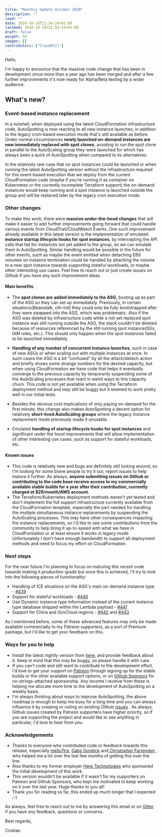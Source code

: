 ```yaml
---
title: "Monthly Update October 2020"
description: ""
lead: ""
date: 2020-10-16T21:54:24+01:00
lastmod: 2020-10-16T21:54:24+01:00
draft: false
weight: 50
images: []
contributors: ["CloudUtil"]
---
```


Hello,

I'm happy to announce that the massive code change that has been in development since more than a year ago has been merged and after a few further improvements it's now ready for Alpha/Beta testing by a wider audience.

## What's new?

### Event-based instance replacement

In a nutshell, when deployed using the latest CloudFormation infrastructure code, AutoSpotting is now reacting to all new instance launches, in addition to the legacy cron-based execution mode that's still available as before. Under normal circumstances **newly launched on-demand instances are now immediately replaced with spot clones**, avoiding to run the spot clone in parallel to the AutoScaling group they were launched for which has always been a quirk of AutoSpotting when compared to its alternatives.

In the relatively rare case that no spot instances could be launched or when running the latest AutoSpotting version without the infrastructure required for this event-based execution that we deploy from the current CloudFormation code (maybe if you're running it as container on Kubernetes or the currently incomplete Terraform support) the on-demand instances would keep running and a spot instance is launched outside the group and will be replaced later by the legacy cron execution mode.

### Other changes

To make this work, there were **massive under-the-hood changes** that will make it easier to add further improvements going forward that could handle various events from CloudTrail/CloudWatch Events. One such improvement already available in this latest version is the implementation of emulated **instance startup lifecycle hooks for spot instances**, by intercepting the API calls that fail for instances not yet added to the group, so we can emulate them in AutoSpotting. Similar handling would be possible in the future for other events, such as maybe the event emitted when detaching EBS volumes on instance termination could be handled by attaching the volume to a new spot instance towards supporting stateful workloads, or maybe other interesting use cases. Feel free to reach out or just create issues on Github if you have any such improvement ideas.

#### Main benefits

- The **spot clones are added immediately to the ASG**, booting up as part of the ASG so they can set up immediately. Previously, in certain situations(Beanstalk, cfn-init) they could only be fully bootstrapped after they were swapped into the ASG, which was problematic. Also if the ASG was deleted by infrastructure code while a not yet replaced spot instance was still running outside the ASG, the stack couldn't be deleted because of resources referenced by the still running spot instance(SGs, IAM roles, etc.). This should only happen when the spot instances failed to be launched immediately.
- **Handling of any number of concurrent instance launches**, such in case of new ASGs or when scaling out with multiple instances at once. In such cases the ASG is a bit "confused" by all the attach/detach action and briefly shows some strange numbers for the desired capacity, but when using CloudFormation we have code that helps it eventually converge to the previous capacity by temporarily suspending some of the AutoScaling processes that react in weird ways to this capacity churn. This code is not yet available when using the Terraform deployment method and may still be buggy but it seemed to work pretty well in our initial tests.
- Besides the obvious cost implications of only paying on-demand for the first minute, this change also makes AutoSpotting a decent option for relatively **short-lived AutoScaling groups** where the legacy instance replacement mode previously made it unusable.

- Emulated **handling of startup lifecycle hooks for spot instances** and significant under the hood improvements that will allow implementation of other interesting use cases, such as support for stateful workloads, etc.

#### Known issues

- This code is relatively new and bugs are definitely still lurking around, so I'm looking for some brave people to try it out, report issues to help mature it further. As always, **anyone submitting issues on Github or contributing to the code base receive access to my commercially available stable builds for a year after their contribution, currently charged at $29/month/AWS account.**
- The Terraform/Kubernetes deployment methods weren't yet tested and don't implement the full support infrastructure currently available from the CloudFormation template, especially the part needed for handling the multiple simultaneous instance replacements by suspending the AutoScaling processes. This may have other consequences impacting the instance replacements, so I'd like to see some contributions from the community to help bring it up-to-speed with what we have in CloudFormation or at least ensure it works in legacy mode. Unfortunately I don't have enough bandwidth to support all deployment methods and need to focus my effort on CloudFormation.

### Next steps

For the near future I'm planning to focus on maturing this recent code towards making it production-grade but once this is achieved, I'll try to look into the following pieces of functionality:

- Handling of ICE situations on the ASG's main on-demand instance type - [#439](https://github.com/AutoSpotting/AutoSpotting/issues/439)
- Support for stateful workloads - [#440](https://github.com/AutoSpotting/AutoSpotting/issues/440)
- Use Dynamic instance type information instead of the current instance type database shipped within the Lambda payload - [#441](https://github.com/AutoSpotting/AutoSpotting/issues/441)
- Support for China and GovCloud regions - [#442](https://github.com/AutoSpotting/AutoSpotting/issues/442) and [#443](https://github.com/AutoSpotting/AutoSpotting/issues/443)

As I mentioned before, some of these advanced features may only be made available commercially to my Patreon supporters, as a sort of Premium package, but I'd like to get your feedback on this.

### Ways for you to help

- Install the latest nightly version from [here](https://bit.ly/AutoSpotting), and provide feedback about it. Keep in mind that this may be buggy, so please handle it with care.
- If you can't code and still want to contribute to the development effort, I'd love to get your support on [Patreon](https://www.patreon.com/cristim) through signing up for the stable builds or the other available support options, or on [Github Sponsors](https://github.com/sponsors/cristim) for no-strings-attached sponsorship. Any income I receive from these is helping me allocate more time to the development of AutoSpotting on a weekly basis.
- I'm always thinking about ways to improve AutoSpotting, the above roadmap is enough to keep me busy for a long time and you can always influence it by creating or voting on existing Github [issues](https://github.com/AutoSpotting/AutoSpotting/issues) . As always, Github issues created by Patreon supporters have higher priority, so if you are supporting the project and would like to see anything in particular, I'd love to hear from you.

### Acknowledgements

- Thanks to everyone who contributed code or feedback towards this release, especially [mello7tre](https://github.com/mello7tre), [Gabe Gorelick](https://github.com/gabegorelick) and[
  ](https://github.com/cfarrend)[Christopher Farrenden](https://github.com/cfarrend)
  , who helped me a lot over the last few months of getting this over the line.
- Also thanks to my former employer [Here Technologies](https://www.here.com/) who sponsored the initial development of this work.
- This version wouldn't be available if it wasn't for my supporters on Patreon and Github Sponsors, who kept me motivated to keep working on it over the last year. Huge thanks to you all!
- Thank you for reading so far, this ended up much longer that I expected ;-)

As always, feel free to reach out to me by answering this email or on [Gitter](https://gitter.im/cristim) if you have any feedback, questions or concerns.

Best regards,

Cristian
